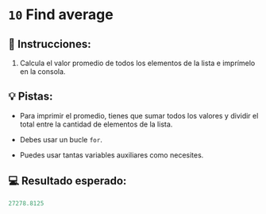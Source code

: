 # `10` Find average

## 📝 Instrucciones:

1. Calcula el valor promedio de todos los elementos de la lista e imprímelo en la consola.

## 💡 Pistas:

+ Para imprimir el promedio, tienes que sumar todos los valores y dividir el total entre la cantidad de elementos de la lista.

+ Debes usar un bucle `for`.

+ Puedes usar tantas variables auxiliares como necesites.

## 💻 Resultado esperado:

```py
27278.8125
```
